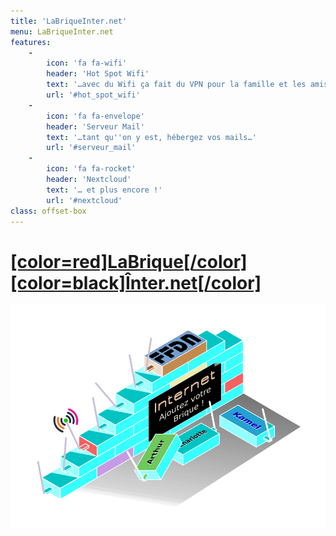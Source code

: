 ```yaml
---
title: 'LaBriqueInter.net'
menu: LaBriqueInter.net
features:
    -
        icon: 'fa fa-wifi'
        header: 'Hot Spot Wifi'
        text: '…avec du Wifi ça fait du VPN pour la famille et les amis…'
        url: '#hot_spot_wifi'
    -
        icon: 'fa fa-envelope'
        header: 'Serveur Mail'
        text: '…tant qu''on y est, hébergez vos mails…'
        url: '#serveur_mail'
    -
        icon: 'fa fa-rocket'
        header: 'Nextcloud'
        text: '… et plus encore !'
        url: '#nextcloud'
class: offset-box
---
```


# [[color=red]LaBrique[/color][color=black]Înter.net[/color]](https://labriqueinter.net)

[![](LaBriqueInter.net.png)](https://labriqueinter.net)